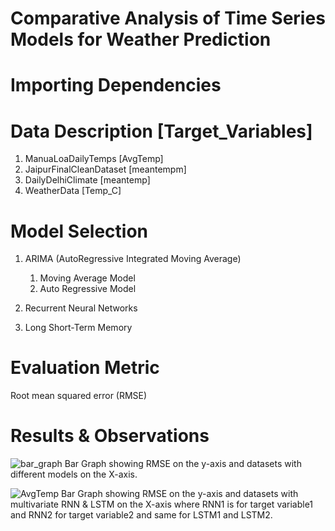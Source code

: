 # Comparative Analysis of Time Series Models for Weather Prediction

# Importing Dependencies

# Data Description [Target_Variables]
1. ManuaLoaDailyTemps  [AvgTemp]
2. JaipurFinalCleanDataset  [meantempm]
3. DailyDelhiClimate   [meantemp]
4. WeatherData   [Temp_C]

# Model Selection
1. ARIMA (AutoRegressive Integrated Moving Average)
   1. Moving Average Model
   2. Auto Regressive Model

3. Recurrent Neural Networks
   
5. Long Short-Term Memory

# Evaluation Metric
   Root mean squared error (RMSE)

# Results & Observations

![bar_graph](https://github.com/Anushka123Garg/Time-Series-Analysis/assets/98416741/7513659b-0d17-4f47-b67d-e1492605ebcd)
Bar Graph showing RMSE on the y-axis and datasets with different models on the X-axis.

![AvgTemp](https://github.com/Anushka123Garg/Time-Series-Analysis/assets/98416741/14c44795-0513-4c85-b131-47e8fe29e488)
Bar Graph showing RMSE on the y-axis and datasets with multivariate RNN & LSTM on the
X-axis where RNN1 is for target variable1 and RNN2 for target variable2 and same for LSTM1
and LSTM2.
